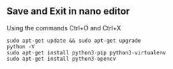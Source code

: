 

## Save and Exit in nano editor

Using the commands Ctrl+O and Ctrl+X

```
sudo apt-get update && sudo apt-get upgrade
python -V
sudo apt-get install python3-pip python3-virtualenv
sudo apt-get install python3-opencv
```
